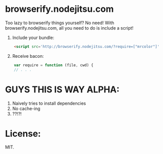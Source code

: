# browserify.nodejitsu.com

Too lazy to browserify things yourself? No need! With browserify.nodejitsu.com, all you need to do is include a script!

1. Include your bundle:

``` html
    <script src='http://browserify.nodejitsu.com/?require=["mrcolor"]' type="text/javascript"></script>
```

2. Receive bacon:

``` js
    var require = function (file, cwd) {
    // . . .
```

# GUYS THIS IS WAY ALPHA:

1. Naively tries to install dependencies
2. No cache-ing
3. ??!?!

# License:

MIT.
